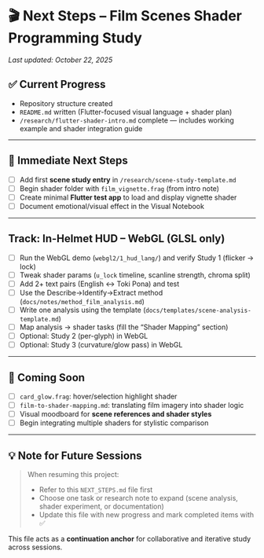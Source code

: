 # 🎬 Next Steps – Film Scenes Shader Programming Study

_Last updated: October 22, 2025_

## ✅ Current Progress
- Repository structure created  
- `README.md` written (Flutter-focused visual language + shader plan)  
- `/research/flutter-shader-intro.md` complete — includes working example and shader integration guide  

---

## 🧭 Immediate Next Steps
- [ ] Add first **scene study entry** in `/research/scene-study-template.md`  
- [ ] Begin shader folder with `film_vignette.frag` (from intro note)  
- [ ] Create minimal **Flutter test app** to load and display vignette shader  
- [ ] Document emotional/visual effect in the Visual Notebook  

---
## Track: In-Helmet HUD – WebGL (GLSL only)

- [ ] Run the WebGL demo (`webgl2/1_hud_lang/`) and verify Study 1 (flicker → lock)
- [ ] Tweak shader params (`u_lock` timeline, scanline strength, chroma split)
- [ ] Add 2+ text pairs (English ↔ Toki Pona) and test
- [ ] Use the Describe→Identify→Extract method (`docs/notes/method_film_analysis.md`)
- [ ] Write one analysis using the template (`docs/templates/scene-analysis-template.md`)
- [ ] Map analysis → shader tasks (fill the “Shader Mapping” section)
- [ ] Optional: Study 2 (per-glyph) in WebGL
- [ ] Optional: Study 3 (curvature/glow pass) in WebGL

---

## 🧪 Coming Soon
- [ ] `card_glow.frag`: hover/selection highlight shader  
- [ ] `film-to-shader-mapping.md`: translating film imagery into shader logic  
- [ ] Visual moodboard for **scene references and shader styles**  
- [ ] Begin integrating multiple shaders for stylistic comparison  

---

## 💡 Note for Future Sessions

> When resuming this project:  
> - Refer to this `NEXT_STEPS.md` file first  
> - Choose one task or research note to expand (scene analysis, shader experiment, or documentation)  
> - Update this file with new progress and mark completed items with ✅  

This file acts as a **continuation anchor** for collaborative and iterative study across sessions.  
